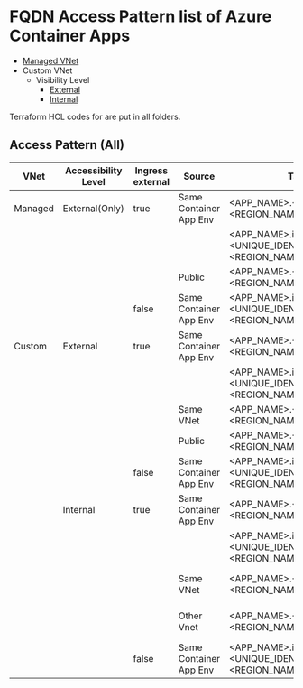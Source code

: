 # FQDN Access Pattern list of Azure Container Apps

* [Managed VNet](./managed-vnet/overview.md)
* Custom VNet
  * Visibility Level
    * [External](./custom-vnet-external/overview.md)
    * [Internal](./custom-vnet-internal/overview.md)

Terraform HCL codes for are put in all folders.

## Access Pattern (All)

| VNet    | Accessibility Level | Ingress external | Source                 | Target FQDN                                                                 | Resolved Target IP         |
|---------|---------------------|------------------|------------------------|-----------------------------------------------------------------------------|----------------------------|
| Managed | External(Only)      | true             | Same Container App Env | <APP_NAME>.<UNIQUE_IDENTIFIER>.<REGION_NAME>.azurecontainerapps.io          | Container App Env Internal |
|         |                     |                  |                        | <APP_NAME>.internal.<UNIQUE_IDENTIFIER>.<REGION_NAME>.azurecontainerapps.io | Container App Env Internal |
|         |                     |                  | Public                 | <APP_NAME>.<UNIQUE_IDENTIFIER>.<REGION_NAME>.azurecontainerapps.io          | Public                     |
|         |                     | false            | Same Container App Env | <APP_NAME>.internal.<UNIQUE_IDENTIFIER>.<REGION_NAME>.azurecontainerapps.io | Container App Env Internal |
| Custom  | External            | true             | Same Container App Env | <APP_NAME>.<UNIQUE_IDENTIFIER>.<REGION_NAME>.azurecontainerapps.io          | Container App Env Internal |
|         |                     |                  |                        | <APP_NAME>.internal.<UNIQUE_IDENTIFIER>.<REGION_NAME>.azurecontainerapps.io | Container App Env Internal |
|         |                     |                  | Same VNet              | <APP_NAME>.<UNIQUE_IDENTIFIER>.<REGION_NAME>.azurecontainerapps.io          | Public                     |
|         |                     |                  | Public                 | <APP_NAME>.<UNIQUE_IDENTIFIER>.<REGION_NAME>.azurecontainerapps.io          | Public                     |
|         |                     | false            | Same Container App Env | <APP_NAME>.internal.<UNIQUE_IDENTIFIER>.<REGION_NAME>.azurecontainerapps.io | Container App Env Internal |
|         | Internal            | true             | Same Container App Env | <APP_NAME>.<UNIQUE_IDENTIFIER>.<REGION_NAME>.azurecontainerapps.io          | Container App Env Internal |
|         |                     |                  |                        | <APP_NAME>.internal.<UNIQUE_IDENTIFIER>.<REGION_NAME>.azurecontainerapps.io | Container App Env Internal |
|         |                     |                  | Same VNet              | <APP_NAME>.<UNIQUE_IDENTIFIER>.<REGION_NAME>.azurecontainerapps.io          | Private (Same VNet)        |
|         |                     |                  | Other Vnet             | <APP_NAME>.<UNIQUE_IDENTIFIER>.<REGION_NAME>.azurecontainerapps.io          | Private (Same/Other VNet)  |
|         |                     | false            | Same Container App Env | <APP_NAME>.internal.<UNIQUE_IDENTIFIER>.<REGION_NAME>.azurecontainerapps.io | Container App Env Internal |
